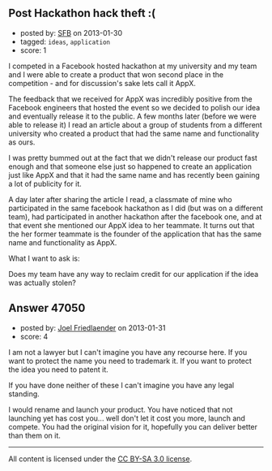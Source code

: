 ## Post Hackathon hack theft :(

- posted by: [SFB](https://stackexchange.com/users/-1/23795-sfb) on 2013-01-30
- tagged: `ideas`, `application`
- score: 1

I competed in a Facebook hosted hackathon at my university and my team and I were able to create a product that won second place in the competition - and for discussion's sake lets call it AppX. 

The feedback that we received for AppX was incredibly positive from the Facebook engineers that hosted the event so we decided to polish our idea and eventually release it to the public. A few months later (before we were able to release it) I read an article about a group of students from a different university who created a product that had the same name and functionality as ours.

I was pretty bummed out at the fact that we didn't release our product fast enough and that someone else just so happened to create an application just like AppX and that it had the same name and has recently been gaining a lot of publicity for it.

A day later after sharing the article I read, a classmate of mine who participated in the same facebook hackathon as I did (but was on a different team), had participated in another hackathon after the facebook one, and at that event she mentioned our AppX idea to her teammate. It turns out that the her former teammate is the founder of the application that has the same name and functionality as AppX.

What I want to ask is: 

Does my team have any way to reclaim credit for our application if the idea was actually stolen?



## Answer 47050

- posted by: [Joel Friedlaender](https://stackexchange.com/users/-1/5543-joel-friedlaender) on 2013-01-31
- score: 4

I am not a lawyer but I can't imagine you have any recourse here.  If you want to protect the name you need to trademark it.  If you want to protect the idea you need to patent it.  

If you have done neither of these I can't imagine you have any legal standing.

I would rename and launch your product.  You have noticed that not launching yet has cost you... well don't let it cost you more, launch and compete.  You had the original vision for it, hopefully you can deliver better than them on it.



---

All content is licensed under the [CC BY-SA 3.0 license](https://creativecommons.org/licenses/by-sa/3.0/).
